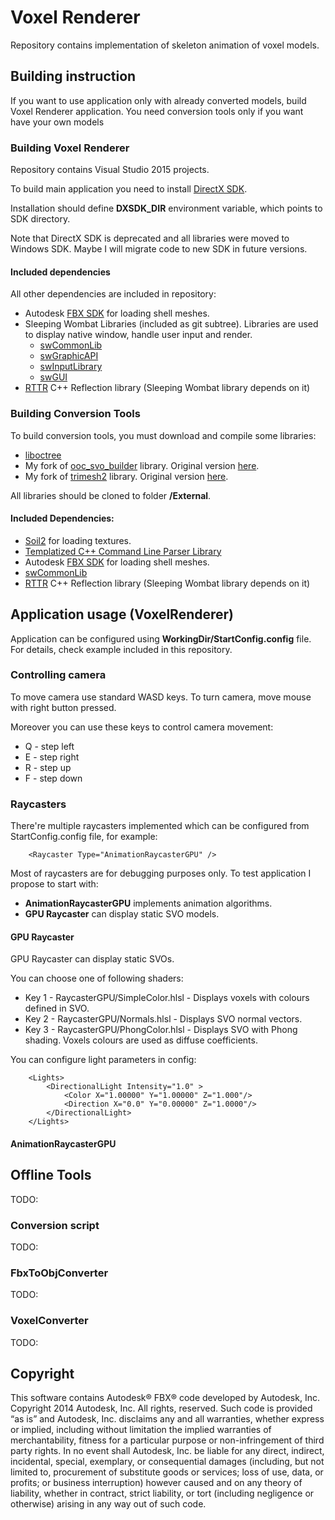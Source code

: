 # Voxel Renderer

Repository contains implementation of skeleton animation of voxel models.

## Building instruction

If you want to use application only with already converted models, build Voxel Renderer application.
You need conversion tools only if you want have your own models

### Building Voxel Renderer

Repository contains Visual Studio 2015 projects.

To build main application you need to install [DirectX SDK](https://www.microsoft.com/en-us/download/details.aspx?id=6812).

Installation should define **DXSDK_DIR** environment variable, which points to SDK directory.

Note that DirectX SDK is deprecated and all libraries were moved to Windows SDK.
Maybe I will migrate code to new SDK in future versions.

#### Included dependencies

All other dependencies are included in repository:

- Autodesk [FBX SDK](http://usa.autodesk.com/adsk/servlet/pc/item?siteID=123112&id=10775847) for loading shell meshes.
- Sleeping Wombat Libraries (included as git subtree). Libraries are used to display native window, handle user input and render.
  - [swCommonLib](https://github.com/nieznanysprawiciel/swCommonLib)
  - [swGraphicAPI](https://github.com/nieznanysprawiciel/swGraphicAPI)
  - [swInputLibrary](https://github.com/nieznanysprawiciel/swInputLibrary)
  - [swGUI](https://github.com/nieznanysprawiciel/swGUI)
- [RTTR](https://github.com/rttrorg/rttr) C++ Reflection library (Sleeping Wombat library depends on it)

### Building Conversion Tools

To build conversion tools, you must download and compile some libraries:

- [liboctree](https://github.com/Forceflow/liboctree)
- My fork of [ooc_svo_builder](https://github.com/nieznanysprawiciel/ooc_svo_builder) library. Original version [here](https://github.com/Forceflow/ooc_svo_builder).
- My fork of [trimesh2](https://github.com/nieznanysprawiciel/trimesh2) library. Original version [here](http://gfx.cs.princeton.edu/proj/trimesh2/).

All libraries should be cloned to folder **/External**.

#### Included Dependencies:

- [Soil2](https://bitbucket.org/SpartanJ/soil2) for loading textures.
- [Templatized C++ Command Line Parser Library](http://tclap.sourceforge.net/)
- Autodesk [FBX SDK](http://usa.autodesk.com/adsk/servlet/pc/item?siteID=123112&id=10775847) for loading shell meshes.
- [swCommonLib](https://github.com/nieznanysprawiciel/swCommonLib)
- [RTTR](https://github.com/rttrorg/rttr) C++ Reflection library (Sleeping Wombat library depends on it)

## Application usage (VoxelRenderer)

Application can be configured using **WorkingDir/StartConfig.config** file.
For details, check example included in this repository.

### Controlling camera

To move camera use standard WASD keys.
To turn camera, move mouse with right button pressed.


Moreover you can use these keys to control camera movement:

- Q - step left
- E - step right
- R - step up
- F - step down

### Raycasters

There're multiple raycasters implemented which can be configured from StartConfig.config file, for example:

```
	<Raycaster Type="AnimationRaycasterGPU" />
```


Most of raycasters are for debugging purposes only. To test application I propose to start with:
- **AnimationRaycasterGPU** implements animation algorithms.
- **GPU Raycaster** can display static SVO models.


#### GPU Raycaster

GPU Raycaster can display static SVOs.

You can choose one of following shaders:

- Key 1 - RaycasterGPU/SimpleColor.hlsl - Displays voxels with colours defined in SVO.
- Key 2 - RaycasterGPU/Normals.hlsl - Displays SVO normal vectors.
- Key 3 - RaycasterGPU/PhongColor.hlsl - Displays SVO with Phong shading. Voxels colours are used as diffuse coefficients.

You can configure light parameters in config:

```
	<Lights>
		<DirectionalLight Intensity="1.0" >
			<Color X="1.00000" Y="1.00000" Z="1.000"/>
			<Direction X="0.0" Y="0.00000" Z="1.0000"/>			
		</DirectionalLight>
	</Lights>
```

#### AnimationRaycasterGPU


## Offline Tools

TODO:

### Conversion script

TODO:

### FbxToObjConverter

TODO:

### VoxelConverter

TODO:

## Copyright

This software contains Autodesk® FBX® code developed by Autodesk, Inc. Copyright 2014 Autodesk, Inc.
All rights, reserved. Such code is provided “as is” and Autodesk, Inc. disclaims any and all warranties,
whether express or implied, including without limitation the implied warranties of merchantability,
fitness for a particular purpose or non-infringement of third party rights. In no event shall Autodesk,
Inc. be liable for any direct, indirect, incidental, special, exemplary, or consequential damages
(including, but not limited to, procurement of substitute goods or services; loss of use, data, or profits;
or business interruption) however caused and on any theory of liability, whether in contract, strict
liability, or tort (including negligence or otherwise) arising in any way out of such code. 